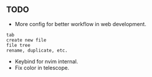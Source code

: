 ## TODO

- More config for better workflow in web development.
```
tab
create new file
file tree
rename, duplicate, etc.
```
- Keybind for nvim internal.
- Fix color in telescope.

